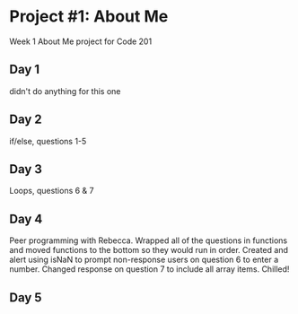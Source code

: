 # Project #1: About Me
Week 1 About Me project for Code 201

## Day 1

didn't do anything for this one

## Day 2

if/else, questions 1-5

## Day 3

Loops, questions 6 & 7

## Day 4
Peer programming with Rebecca.
Wrapped all of the questions in functions and moved functions to the bottom so they would run in order.
Created and alert using isNaN to prompt non-response users on question 6 to enter a number.
Changed response on question 7 to include all array items.
Chilled! 

## Day 5